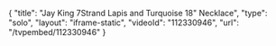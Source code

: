 {
    "title": "Jay King 7Strand Lapis and Turquoise 18\" Necklace",
    "type": "solo",
    "layout": "iframe-static",
    "videoId": "112330946",
    "url": "\/tvpembed\/112330946"
}